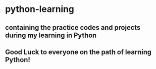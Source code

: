 # python-learning

## containing the practice codes and projects during my learning in Python
## Good Luck to everyone on the path of learning Python!
